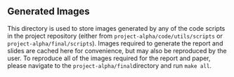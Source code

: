 ## Generated Images

This directory is used to store images generated by any of the code scripts in 
the project repository (either from `project-alpha/code/utils/scripts` or 
`project-alpha/final/scripts`). Images required to generate the report and 
slides are cached here for convenience, but may also be reproduced by the 
user. To reproduce all of the images required for the report and paper, please 
navigate to the `project-alpha/final`directory and run `make all`. 
